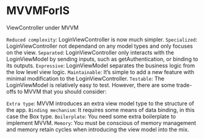 # MVVMForIS

ViewController under MVVM

`Reduced complexity`: LoginViewController is now much simpler.
`Specialized`: LoginViewController not dependand on any model types and only focuses on the view.
`Separated`: LoginViewController only interacts with the LoginViewModel by sending inputs, such as getAuthentication, or binding to its outputs.
`Expressive`: LoginViewModel separates the business logic from the low level view logic.
`Maintainable`: It’s simple to add a new feature with minimal modification to the LoginViewController.
`Testable`: The LoginViewModel is relatively easy to test.
However, there are some trade-offs to MVVM that you should consider:

`Extra type`: MVVM introduces an extra view model type to the structure of the app.
`Binding mechanism`: It requires some means of data binding, in this case the Box type.
`Boilerplate`: You need some extra boilerplate to implement MVVM.
`Memory`: You must be conscious of memory management and memory retain cycles when introducing the view model into the mix.
